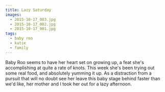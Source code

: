 ```yaml
---
title: Lazy Saturday
images:
  - 2015-10-17_003.jpg
  - 2015-10-17_002.jpg
  - 2015-10-17_001.jpg
tags:
  - baby roo
  - katie
  - family
---
```

Baby Roo seems to have her heart set on growing up, a feat she's accomplishing at quite a rate of knots. This week she's been trying out some real food, and absolutely yumming it up. As a distraction from a pursuit that will no doubt see her leave this baby stage behind faster than we'd like, her mother and I took her out for a lazy afternoon.